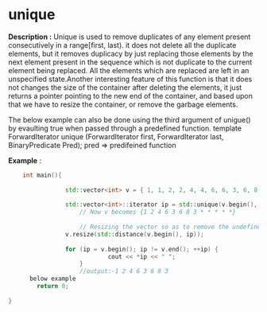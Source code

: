 # unique

**Description :**  Unique is used to remove duplicates of any element present consecutively in a range[first, last).
it does not delete all the duplicate elements, but it removes duplicacy by just replacing those elements by the next element present in the sequence which is not duplicate to the current element being replaced. All the elements which are replaced are left in an unspecified state.Another interesting feature of this function is that it does not changes the size of the container after deleting the elements, it just returns a pointer pointing to the new end of the container, and based upon that we have to resize the container, or remove the garbage elements.

The below example can also be done using the third argument of unigue() by evaulting true when passed through a predefined function.
    template 
            ForwardIterator unique (ForwardIterator first, ForwardIterator last, BinaryPredicate Pred);
   pred => predifeined function


**Example** :

```cpp
    int main(){
        
                std::vector<int> v = { 1, 1, 2, 2, 4, 4, 6, 6, 3, 6, 8, 8,3 };
                
                std::vector<int>::iterator ip = std::unique(v.begin(), v.end());
                    // Now v becomes {1 2 4 6 3 6 8 3 * * * * *}
                    
                    // Resizing the vector so as to remove the undefined terms
                v.resize(std::distance(v.begin(), ip)); 
                    
                for (ip = v.begin(); ip != v.end(); ++ip) { 
                            cout << *ip << " "; 
                    } 
                    //output:-1 2 4 6 3 6 8 3
      below example         
        return 0;
        
}
